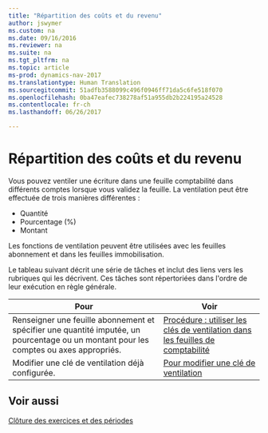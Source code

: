 ```yaml
---
title: "Répartition des coûts et du revenu"
author: jswymer
ms.custom: na
ms.date: 09/16/2016
ms.reviewer: na
ms.suite: na
ms.tgt_pltfrm: na
ms.topic: article
ms-prod: dynamics-nav-2017
ms.translationtype: Human Translation
ms.sourcegitcommit: 51adfb3588099c496f0946ff71da5c6fe518f070
ms.openlocfilehash: 0ba47eafec738278af51a955db2b224195a24528
ms.contentlocale: fr-ch
ms.lasthandoff: 06/26/2017

---
```

# <a name="allocate-costs-and-income"></a>Répartition des coûts et du revenu
Vous pouvez ventiler une écriture dans une feuille comptabilité dans différents comptes lorsque vous validez la feuille. La ventilation peut être effectuée de trois manières différentes :

- Quantité
- Pourcentage (%)
- Montant

Les fonctions de ventilation peuvent être utilisées avec les feuilles abonnement et dans les feuilles immobilisation.
<!--You can also distribute the cost or revenue of a line to an intercompany partner when you post a sales or purchase document. When you post the document, a line will be posted in your general journal, and a corresponding line will be created in the intercompany outbox.-->

Le tableau suivant décrit une série de tâches et inclut des liens vers les rubriques qui les décrivent. Ces tâches sont répertoriées dans l'ordre de leur exécution en règle générale.

|Pour |Voir |
|---|----|
|Renseigner une feuille abonnement et spécifier une quantité imputée, un pourcentage ou un montant pour les comptes ou axes appropriés.|[Procédure : utiliser les clés de ventilation dans les feuilles de comptabilité](ui-how-use-allocation-keys-general-journals.md)|
|Modifier une clé de ventilation déjà configurée.|[Pour modifier une clé de ventilation](ui-how-use-allocation-keys-general-journals.md)|

## <a name="see-also"></a>Voir aussi
[Clôture des exercices et des périodes](year-close-years-periods.md)

